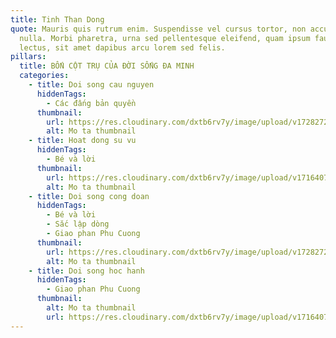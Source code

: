 ```yaml
---
title: Tinh Than Dong
quote: Mauris quis rutrum enim. Suspendisse vel cursus tortor, non accumsan
  nulla. Morbi pharetra, urna sed pellentesque eleifend, quam ipsum faucibus
  lectus, sit amet dapibus arcu lorem sed felis.
pillars:
  title: BỐN CỘT TRỤ CỦA ĐỜI SỐNG ĐA MINH
  categories:
    - title: Doi song cau nguyen
      hiddenTags:
        - Các đấng bản quyền
      thumbnail:
        url: https://res.cloudinary.com/dxtb6rv7y/image/upload/v1728272561/8T9A9118_aetk1g.jpg
        alt: Mo ta thumbnail
    - title: Hoat dong su vu
      hiddenTags:
        - Bé và lời
      thumbnail:
        url: https://res.cloudinary.com/dxtb6rv7y/image/upload/v1716407578/cld-sample-4.jpg
        alt: Mo ta thumbnail
    - title: Doi song cong doan
      hiddenTags:
        - Bé và lời
        - Sắc lập dòng
        - Giao phan Phu Cuong
      thumbnail:
        url: https://res.cloudinary.com/dxtb6rv7y/image/upload/v1728272561/DSCF8597_n1hntd.jpg
        alt: Mo ta thumbnail
    - title: Doi song hoc hanh
      hiddenTags:
        - Giao phan Phu Cuong
      thumbnail:
        alt: Mo ta thumbnail
        url: https://res.cloudinary.com/dxtb6rv7y/image/upload/v1716407578/cld-sample-4.jpg
---
```


